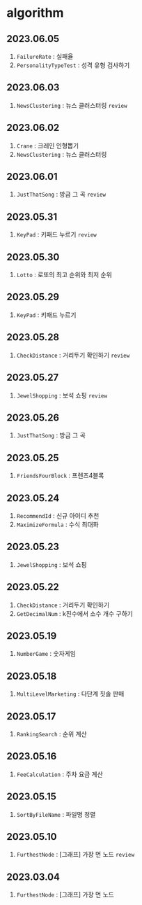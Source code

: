 # algorithm

## 2023.06.05
1. `FailureRate` : 실패율
2. `PersonalityTypeTest` : 성격 유형 검사하기

## 2023.06.03
1. `NewsClustering` : 뉴스 클러스터링 `review`

## 2023.06.02
1. `Crane` : 크레인 인형뽑기
2. `NewsClustering` : 뉴스 클러스터링

## 2023.06.01
1. `JustThatSong` : 방금 그 곡 `review`

## 2023.05.31
1. `KeyPad` : 키패드 누르기 `review`

## 2023.05.30
1. `Lotto` : 로또의 최고 순위와 최저 순위

## 2023.05.29
1. `KeyPad` : 키패드 누르기

## 2023.05.28
1. `CheckDistance` : 거리두기 확인하기 `review`

## 2023.05.27
1. `JewelShopping` : 보석 쇼핑 `review`

## 2023.05.26
1. `JustThatSong` : 방금 그 곡

## 2023.05.25
1. `FriendsFourBlock` : 프렌즈4블록

## 2023.05.24
1. `RecommendId` : 신규 아이디 추천
2. `MaximizeFormula` : 수식 최대화

## 2023.05.23
1. `JewelShopping` : 보석 쇼핑

## 2023.05.22
1. `CheckDistance` : 거리두기 확인하기
2. `GetDecimalNum` : k진수에서 소수 개수 구하기

## 2023.05.19
1. `NumberGame` : 숫자게임

## 2023.05.18
1. `MultiLevelMarketing` : 다단계 칫솔 판매

## 2023.05.17
1. `RankingSearch` : 순위 계산

## 2023.05.16
1. `FeeCalculation` : 주차 요금 계산

## 2023.05.15
1. `SortByFileName` : 파일명 정렬

## 2023.05.10
1. `FurthestNode` : [그래프] 가장 먼 노드 `review`

## 2023.03.04
1. `FurthestNode` : [그래프] 가장 먼 노드


